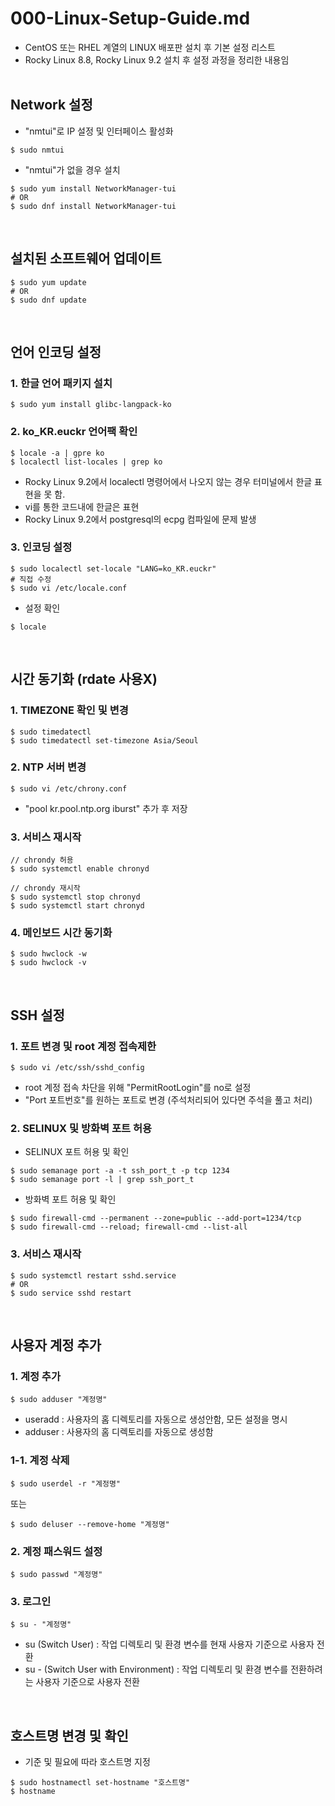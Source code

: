 # 000-Linux-Setup-Guide.md
- CentOS 또는 RHEL 계열의 LINUX 배포판 설치 후 기본 설정 리스트
- Rocky Linux 8.8, Rocky Linux 9.2 설치 후 설정 과정을 정리한 내용임
<br><br>

## Network 설정
- "nmtui"로 IP 설정 및 인터페이스 활성화
```shell
$ sudo nmtui
```
- "nmtui"가 없을 경우 설치
```shell
$ sudo yum install NetworkManager-tui
# OR
$ sudo dnf install NetworkManager-tui
```
<br>

## 설치된 소프트웨어 업데이트
```shell
$ sudo yum update
# OR
$ sudo dnf update
```
<br>

## 언어 인코딩 설정
### 1. 한글 언어 패키지 설치
```shell
$ sudo yum install glibc-langpack-ko
```
### 2. ko_KR.euckr 언어팩 확인
```shell
$ locale -a | gpre ko
$ localectl list-locales | grep ko
```
- Rocky Linux 9.2에서 localectl 명령어에서 나오지 않는 경우 터미널에서 한글 표현을 못 함.
- vi를 통한 코드내에 한글은 표현
- Rocky Linux 9.2에서 postgresql의 ecpg 컴파일에 문제 발생
### 3. 인코딩 설정
```shell
$ sudo localectl set-locale "LANG=ko_KR.euckr"
# 직접 수정
$ sudo vi /etc/locale.conf
```
- 설정 확인
```shell
$ locale
```
<br>

## 시간 동기화 (rdate 사용X)
### 1. TIMEZONE 확인 및 변경
```shell
$ sudo timedatectl
$ sudo timedatectl set-timezone Asia/Seoul
```
### 2. NTP 서버 변경
```shell
$ sudo vi /etc/chrony.conf
```
- "pool kr.pool.ntp.org iburst" 추가 후 저장
### 3. 서비스 재시작
```shell
// chrondy 허용
$ sudo systemctl enable chronyd

// chrondy 재시작
$ sudo systemctl stop chronyd
$ sudo systemctl start chronyd
```
### 4. 메인보드 시간 동기화
```shell
$ sudo hwclock -w
$ sudo hwclock -v
```
<br>

## SSH 설정
### 1. 포트 변경 및 root 계정 접속제한
 ```shell
 $ sudo vi /etc/ssh/sshd_config
 ```
- root 계정 접속 차단을 위해 "PermitRootLogin"를 no로 설정
- "Port 포트번호"를 원하는 포트로 변경 (주석처리되어 있다면 주석을 풀고 처리)
### 2. SELINUX 및 방화벽 포트 허용
- SELINUX 포트 허용 및 확인
```shell
$ sudo semanage port -a -t ssh_port_t -p tcp 1234
$ sudo semanage port -l | grep ssh_port_t
```
- 방화벽 포트 허용 및 확인
```shell
$ sudo firewall-cmd --permanent --zone=public --add-port=1234/tcp
$ sudo firewall-cmd --reload; firewall-cmd --list-all
```
### 3. 서비스 재시작
```shell
$ sudo systemctl restart sshd.service
# OR
$ sudo service sshd restart
```
<br>

## 사용자 계정 추가
### 1. 계정 추가
```shell
$ sudo adduser "계정명"
```
- useradd : 사용자의 홈 디렉토리를 자동으로 생성안함, 모든 설정을 명시
- adduser : 사용자의 홈 디렉토리를 자동으로 생성함
### 1-1. 계정 삭제
```shell
$ sudo userdel -r "계정명"
```
또는
```shell
$ sudo deluser --remove-home "계정명"
```
### 2. 계정 패스워드 설정
```shell
$ sudo passwd "계정명"
```
### 3. 로그인
```shell
$ su - "계정명"
```
- su (Switch User) : 작업 디렉토리 및 환경 변수를 현재 사용자 기준으로 사용자 전환
- su - (Switch User with Environment) : 작업 디렉토리 및 환경 변수를 전환하려는 사용자 기준으로 사용자 전환
<br>

## 호스트명 변경 및 확인
- 기준 및 필요에 따라 호스트명 지정
```shell
$ sudo hostnamectl set-hostname "호스트명"
$ hostname
```
<br>
